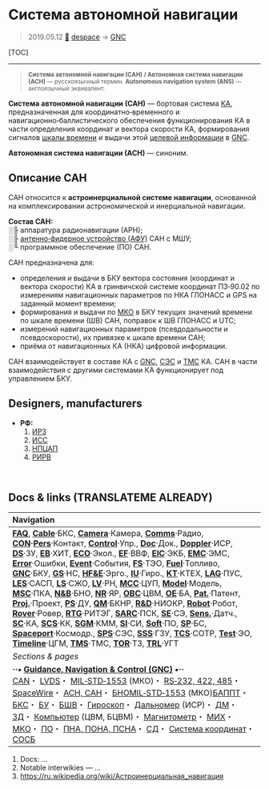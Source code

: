 # Система автономной навигации
> 2019.05.12 [🚀](../index/index.md) [despace](index.md) → [GNC](gnc.md)

[TOC]

---

> <small>**Система автономной навигации (САН) / Автономная система навигации (АСН)** — русскоязычный термин. **Autonomous navigation system (ANS)** — англоязычный эквивалент.</small>

**Система автономной навигации (САН)** — бортовая система [КА](sc.md), предназначенная для координатно‑временного и навигационно‑баллистического обеспечения функционирования КА в части определения координат и вектора скорости КА, формирования сигналов [шкалы времени](time.md) и выдачи этой [целевой информации](info.md) в [GNC](gnc.md).

**Автономная система навигации (АСН)** — синоним.



## Описание САН
САН относится к **астроинерциальной системе навигации**, основанной на комплексировании астрономической и инерциальной навигации.

**Состав САН:**  
░╟ аппаратура радионавигации (АРН);  
░╟ [антенно‑фидерное устройство (АФУ)](afdev.md) САН с МШУ;  
░╙ программное обеспечение (ПО) САН.

САН предназначена для:

   - определения и выдачи в БКУ вектора состояния (координат и вектора скорости) КА в гринвичской системе координат ПЗ‑90.02 по измерениям навигационных параметров по НКА ГЛОНАСС и GPS на заданный момент времени;
   - формирования и выдачи по [МКО](mil_std_1553.md) в БКУ текущих значений времени по шкале времени (ШВ) САН, поправок к ШВ ГЛОНАСС и UTC;
   - измерений навигационных параметров (псевдодальности и псевдоскорости), их привязке к шкале времени САН;
   - приёма от навигационных КА (НКА) цифровой информации.

САН взаимодействует в составе КА с [GNC](gnc.md), [СЭС](sps.md) и [ТМС](tms.md) КА. САН в части взаимодействия с другими системами КА функционирует под управлением БКУ.



## Designers, manufacturers
   - **РФ:**
      1. [ИРЗ](zz_irz.md)
      1. [ИСС](zz_iss_r.md)
      1. [НПЦАП](zz_npcap.md)
      1. [РИРВ](рирв.md)



<p style="page-break-after:always"> </p>

## Docs & links (TRANSLATEME ALREADY)
|Navigation|
|:--|
|**[FAQ](faq.md)**, **[Cable](cable.md)**·БКС, **[Camera](cam.md)**·Камера, **[Comms](comms.md)**·Радио, **[CON](contact.md)·[Pers](person.md)**·Контакт, **[Control](control.md)**·Упр., **[Doc](doc.md)**·Док., **[Doppler](doppler.md)**·ИСР, **[DS](ds.md)**·ЗУ, **[EB](eb.md)**·ХИТ, **[ECO](ecology.md)**·Экол., **[EF](ef.md)**·ВВФ, **[ElC](elc.md)**·ЭКБ, **[EMC](emc.md)**·ЭМС, **[Error](error.md)**·Ошибки, **[Event](event.md)**·События, **[FS](fs.md)**·ТЭО, **[Fuel](fuel.md)**·Топливо, **[GNC](gnc.md)**·БКУ, **[GS](scs.md)**·НС, **[HF&E](hfe.md)**·Эрго., **[IU](iu.md)**·Гиро., **[KT](kt.md)**·КТЕХ, **[LAG](lag.md)**·ПУC, **[LES](les.md)**·САСП, **[LS](ls.md)**·СЖО, **[LV](lv.md)**·РН, **[MCC](mcc.md)**·ЦУП, **[Model](model.md)**·Модель, **[MSC](sc.md)**·ПКА, **[N&B](nnb.md)**·БНО, **[NR](nr.md)**·ЯР, **[OBC](obc.md)**·ЦВМ, **[OE](oe.md)**·БА, **[Pat.](патент.md)**·Патент, **[Proj.](project.md)**·Проект, **[PS](ps.md)**·ДУ, **[QM](qm.md)**·БКНР, **[R&D](rnd.md)**·НИОКР, **[Robot](robotics.md)**·Робот, **[Rover](rover.md)**·Ровер, **[RTG](rtg.md)**·РИТЭГ, **[SARC](sarc.md)**·ПСК, **[SE](se.md)**·СЭ, **[Sens.](sensor.md)**·Датч., **[SC](sc.md)**·КА, **[SCS](scs.md)**·КК, **[SGM](sgm.md)**·КММ, **[SI](si.md)**·СИ, **[Soft](soft.md)**·ПО, **[SP](sp.md)**·БС, **[Spaceport](spaceport.md)**·Космодр., **[SPS](sps.md)**·СЭС, **[SSS](sss.md)**·ГЗУ, **[TCS](tcs.md)**·СОТР, **[Test](test.md)**·ЭО, **[Timeline](timeline.md)**·ЦГМ, **[TMS](tms.md)**·ТМС, **[TOR](tor.md)**·ТЗ, **[TRL](trl.md)**·УГТ|
|*Sections & pages*|
|**··• [Guidance, Navigation & Control (GNC)](gnc.md) •··**<br> [CAN](can.md)・ [LVDS](lvds.md)・ [MIL‑STD‑1553](mil_std_1553.md) (МКО)・ [RS‑232, 422, 485](rs_xxx.md)・ [SpaceWire](spacewire.md)・ [АСН, САН](ans.md)・ [БНО](nnb.md)[MIL‑STD‑1553](mil_std_1553.md) (МКО)[БАППТ](acup.md)・ [БКС](cable.md)・ [БУ](sp.md)・ [БШВ](time.md)・ [Гироскоп](iu.md)・ [Дальномер](doppler.md) (ИСР)・ [ДМ](iu.md)・ [ЗД](sensor.md)・ [Компьютер](obc.md) (ЦВМ, БЦВМ)・ [Магнитометр](sensor.md)・ [МИХ](mic.md)・ [МКО](mil_std_1553.md)・ [ПО](soft.md)・ [ПНА, ПОНА, ПСНА](aiad.md)・ [СД](sensor.md)・ [Система координат](coord_sys.md)・ [СОСБ](spos.md)|

   1. Docs: …
   1. Notable interwikies — …
   1. <https://ru.wikipedia.org/wiki/Астроинерциальная_навигация>

